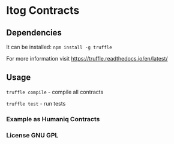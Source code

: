 # Itog Contracts

## Dependencies

It can be installed:
`npm install -g truffle`

For more information visit https://truffle.readthedocs.io/en/latest/

## Usage

`truffle compile` - compile all contracts

`truffle test` - run tests


### Example as Humaniq Contracts 


### License GNU GPL

